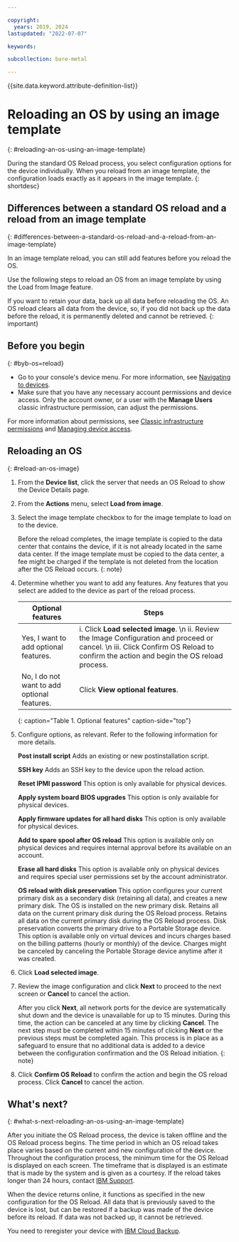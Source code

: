 ```yaml
---

copyright:
  years: 2019, 2024
lastupdated: "2022-07-07"

keywords: 

subcollection: bare-metal

---
```


{{site.data.keyword.attribute-definition-list}}

# Reloading an OS by using an image template
{: #reloading-an-os-using-an-image-template}

During the standard OS Reload process, you select configuration options for the device individually. When you reload from an image template, the configuration loads exactly as it appears in the image template.
{: shortdesc}


## Differences between a standard OS reload and a reload from an image template
{: #differences-between-a-standard-os-reload-and-a-reload-from-an-image-template}

In an image template reload, you can still add features before you reload the OS.

Use the following steps to reload an OS from an image template by using the Load from Image feature.

If you want to retain your data, back up all data before reloading the OS. An OS reload clears all data from the device, so, if you did not back up the data before the reload, it is permanently deleted and cannot be retrieved.
{: important}

## Before you begin
{: #byb-os=reload}

* Go to your console's device menu. For more information, see [Navigating to devices](/docs/bare-metal?topic=virtual-servers-navigating-devices).
* Make sure that you have any necessary account permissions and device access. Only the account owner, or a user with the **Manage Users** classic infrastructure permission, can adjust the permissions.

For more information about permissions, see [Classic infrastructure permissions](/docs/iam?topic=iam-infrapermission#infrapermission) and [Managing device access](/docs/virtual-servers?topic=virtual-servers-managing-device-access).

## Reloading an OS
{: #reload-an-os-image}

1. From the **Device list**, click the server that needs an OS Reload to show the Device Details page.
2. From the **Actions** menu, select **Load from image**.
3. Select the image template checkbox to for the image template to load on to the device.

   Before the reload completes, the image template is copied to the data center that contains the device, if it is not already located in the same data center. If the image template must be copied to the data center, a fee might be charged if the template is not deleted from the location after the OS Reload occurs.
   {: note}

4. Determine whether you want to add any features. Any features that you select are added to the device as part of the reload process.
   
   | Optional features| Steps |
   | -------------- | -------------- |
   | Yes, I want to add optional features. | i. Click **Load selected image**.  \n ii. Review the Image Configuration and proceed or cancel.  \n iii. Click Confirm OS Reload to confirm the action and begin the OS reload process. |
   | No, I do not want to add optional features. | Click **View optional features**. |
   {: caption="Table 1. Optional features" caption-side="top"}

5. Configure options, as relevant. Refer to the following information for more details.

   **Post install script**
   Adds an existing or new postinstallation script.
   
   **SSH key**
   Adds an SSH key to the device upon the reload action.
   
   **Reset IPMI password**
   This option is only available for physical devices.
   
   **Apply system board BIOS upgrades**
   This option is only available for physical devices.
   
   **Apply firmware updates for all hard disks**
   This option is only available for physical devices.
   
   **Add to spare spool after OS reload**
   This option is available only on physical devices and requires internal approval before its available on an account.
   
   **Erase all hard disks**
   This option is available only on physical devices and requires special user permissions set by the account administrator.
   
   **OS reload with disk preservation**
   This option configures your current primary disk as a secondary disk (retaining all data), and creates a new primary disk. The OS is installed on the new primary disk. Retains all data on the current primary disk during the OS Reload process. Retains all data on the current primary disk during the OS Reload process. Disk preservation converts the primary drive to a Portable Storage device. This option is available only on virtual devices and incurs charges based on the billing patterns (hourly or monthly) of the device. Charges might be canceled by canceling the Portable Storage device anytime after it was created.

6. Click **Load selected image**.

7. Review the image configuration and click **Next** to proceed to the next screen or **Cancel** to cancel the action.

   After you click **Next**, all network ports for the device are systematically shut down and the device is unavailable for up to 15 minutes. During this time, the action can be canceled at any time by clicking **Cancel**. The next step must be completed within 15 minutes of clicking **Next** or the previous steps must be completed again. This process is in place as a safeguard to ensure that no additional data is added to a device between the configuration confirmation and the OS Reload initiation.
   {: note}

8. Click **Confirm OS Reload** to confirm the action and begin the OS reload process. Click **Cancel** to cancel the action.

## What's next?
{: #what-s-next-reloading-an-os-using-an-image-template}

After you initiate the OS Reload process, the device is taken offline and the OS Reload process begins.
The time period in which an OS reload takes place varies based on the current and new configuration of the device.
Throughout the configuration process, the minimum time for the OS Reload is displayed on each screen.
The timeframe that is displayed is an estimate that is made by the system and is given as a courtesy. If the reload takes longer than 24 hours, contact [IBM Support](/docs/virtual-servers?topic=virtual-servers-gettinghelp).

When the device returns online, it functions as specified in the new configuration for the OS Reload. All data that is previously saved to the device is lost, but can be restored if a backup was made of the device before its reload. If data was not backed up, it cannot be retrieved.

You need to reregister your device with [IBM Cloud Backup](/docs/Backup?topic=Backup-getting-started#getting-started).
